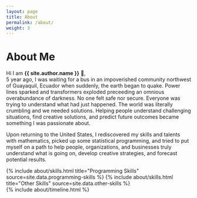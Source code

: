 ```yaml
---
layout: page
title: About
permalink: /about/
weight: 3
---
```


# **About Me**

Hi I am **{{ site.author.name }}** :wave:,<br>
5 year ago, I was waiting for a bus in an impoverished community northwest of Guayaquil, Ecuador when suddenly, the earth began to quake. Power lines sparked and transformers exploded preceeding an omnious overabundance of darkness. No one felt safe nor secure. Everyone was trying to understand what had just happened. The world was literally crumbling and we needed solutions. Helping people understand challenging situations, find creative solutions, and predict future outcomes became something I was passionate about.

Upon returning to the United States, I rediscovered my skills and talents with mathematics, picked up some statistical programming, and tried to put myself on a path to help people, organizations, and businesses truly understand what is going on, develop creative strategies, and forecast potential results.



<div class="row">
{% include about/skills.html title="Programming Skills" source=site.data.programming-skills %}
{% include about/skills.html title="Other Skills" source=site.data.other-skills %}
</div>

<div class="row">
{% include about/timeline.html %}
</div>
